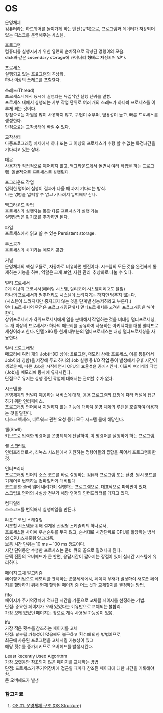 # OS  
  
운영체제  
컴퓨터라는 하드웨어를 돌아가게 하는 엔진(규칙)으로, 프로그램과 데이터가 저장되어 있는 디스크를 운영해주는 시스템.  
  
프로그램  
컴퓨터를 실행시키기 위한 일련의 순차적으로 작성된 명령어의 모음.  
disk와 같은 secondary storage에 바이너리 형태로 저장되어 있다.  

프로세스  
실행되고 있는 프로그램의 추상화.  
하나 이상의 쓰레드를 포함한다.  

쓰레드(Thread)  
프로세스내에서 동시에 실행되는 독립적인 실행 단위를 말함.  
프로세스 내에서 실행되는 세부 작업 단위로 여러 개의 스레드가 하나의 프로세스를 이루게 되는 것이다.  
장점으로는 자원을 많이 사용하지 않고, 구현이 쉬우며, 범용성이 높고, 빠른 프로세스를 생성한다.  
단점으로는 교착상태에 빠질 수 있다.  

교착상태  
다중프로그래밍 체제에서 하나 또는 그 이상의 프로세스가 수행 할 수 없는 특정시간을 기다리고 있는 상태.  


데몬  
사용자가 직접적으로 제어하지 않고, 백그라운드에서 돌면서 여러 작업을 하는 프로그램. 일반적으로 프로세스로 실행된다.  

포그라운드 작업  
입력한 명어러 실행이 결과가 나올 때 까지 기다리는 방식.  
다른 명령을 입력할 수 없고 기다려서 입력해야 한다.  

백그라운드 작업  
프로세스가 실행되는 동안 다른 프로세스가 실행 가능.  
실행방법은 & 기호를 추가하면 된다.  

파일  
프로세스에서 읽고 쓸 수 있는 Persistent storage.  

주소공간  
프로세스가 차지하는 메모리 공간.  

커널  
운영체제의 핵심 모듈로, 자동차로 비유하면 엔진이다. 시스템의 모든 것을 완전하게 통제하는 기능을 하며, 역할은 크게 보안, 자원 관리, 추상화로 나눌 수 있다.   

멀티 프로세서  
2개 이상의 프로세서(패터럴 시스템, 멀티코어 시스템이라고도 불림)  
하나의 프로세서가 멈추더라도 시스템이 느려지기는 하지만 멈추지 않는다.  
(시스템이 느려지지만 중지되지 않는 것을 단계별 성능저하라고 부른다.)  
멀티 프로세서의 단점은 프로그래밍단에서 멀티프로세서를 고려한 프로그래밍을 해야 한다.  
상위프로세서가 하위프로세서에게 일을 분배해서 작업하는 것을 비대칭 멀티프로세싱, 두 개 이상의 프로세서가 하나의 메모리를 공유하며 사용하는 아키텍처를 대칭 멀티프로세싱이라고 한다. 인텔 x86 등 현재 대부분의 멀티프로세스는 대칭 멀티프로세싱을 사용한다.  

멀티 프로그래밍  
메모리에 여러 개의 Job(HDD 상에: 프로그램, 메모리 상에: 프로세스, 이를 통틀어서 Job이라 칭함)을 저장해 두고 하나의 Job 실행 중 I/O 작업 등이 발생해서 유휴 시간이 생겼을 때, 다른 Job을 시작하면서 CPU의 효율성을 증가시킨다. 이로써 여러개의 작업(Job)을 메모리에 동시에 유지시킨다.  
단점으로 유저는 실행 중인 작업에 대해서는 관여할 수가 없다.  

시스템 콜  
운영체제의 커널이 제공하는 서비스에 대해, 응용 프로그램의 요청에 따라 커널에 접근하기 위한 인터페이스.  
프로그래밍 언어에서 지원하지 않는 기능에 대하여 운영 체제의 루틴을 호출하여 이용하는 것을 말한다.  
디스크 엑세스, 네트워크 관련 요청 등이 모두 시스템 콜에 해당한다.  
  
쉘(Shell)  
키보드로 입력한 명령어를 운영체제에 전달하여, 이 명령어를 실행하게 하는 프로그램.  
  
쉘 스크립트  
인터프리터로서, 리눅스 시스템에서 지원하는 명령어들의 집합을 묶어서 프로그램화한 것.
  
인터프리터  
프로그래밍 언어의 소스 코드를 바로 실행하는 컴퓨터 프로그램 또는 환경.
원시 코드를 기계어로 번역하는 컴파일러와 대비된다.  
코드를 한 줄씩 읽어 내려가며 실행하는 프로그램으로, 대표적으로 파이썬이 있다.  
스크립트 언어의 사실상 전부가 해당 언어의 인터프리터를 가지고 있다.  
  
컴파일러  
소스코드를 번역해서 실행파일을 만든다.  

라운드 로빈 스케줄링  
시분할 시스템을 위해 설계된 선점형 스케줄리의 하나로서,  
프로세스들 사이에 우선순위를 두지 않고, 순서대로 시간단위로 CPU를 할당하는 방식의 CPU 스케줄링 알고리즘.  
보통 시간 단위는 10 ms ~ 100 ms 정도이다.  
시간 단위동안 수행한 프로세스는 준비 큐의 끝으로 밀려나게 된다.  
문맥 전환의 오버헤드가 큰 반면, 응답시간이 짧아지는 장점이 있어 실시간 시스템에 유리하다.  


페이지 교체 알고리즘  
페이징 기법으로 메모리를 관리하는 운영체제에서, 페이지 부재가 발생하여 새로운 페이지를 할당하기 위해 현재 할당된 페이지 중 어느 것과 교체할지를 결정하는 방법.  

fifo  
페이지가 주기억장치에 적재된 시간을 기준으로 교체될 페이지를 선정하는 기법.  
단점: 중요한 페이지가 오래 있었다는 이유만으로 교체되는 불합리.  
가장 오래 있었던 페이지는 앞으로 계속 사용될 가능성이 있음.  

lfu  
가장 적은 횟수를 참조하는 페이지를 교체  
단점: 참조될 가능성이 많음에도 불구하고 횟수에 의한 방법이므로,  
최근에 사용된 프로그램을 교체시킬 가능성이 있고  
해당 횟수를 증가시키므로 오버헤드를 발생시킨다.  

Least Recently Used Algorithm  
가장 오랫동안 참조되지 않은 페이지를 교체하는 방법  
단점: 프로세스가 주기억장치에 접근할 때마다 참조된 페이지에 대한 시간을 기록해야 함.  
큰 오버헤드가 발생  

### 참고자료  
1. [OS #1. 운영체제 구조 (OS Structure)](https://devowen.com/215?category=715657)  
